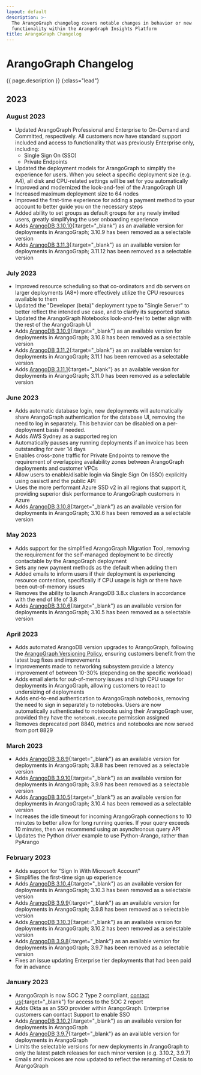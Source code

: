 ```yaml
---
layout: default
description: >-
  The ArangoGraph changelog covers notable changes in behavior or new 
  functionality within the ArangoGraph Insights Platform
title: ArangoGraph Changelog
---
```

# ArangoGraph Changelog

{{ page.description }}
{:class="lead"}

## 2023

### August 2023 

- Updated ArangoGraph Professional and Enterprise to On-Demand and Committed, respectively.
  All customers now have standard support included and access to functionality
  that was previously Enterprise only, including:
  - Single Sign On (SSO)
  - Private Endpoints
- Updated the deployment models for ArangoGraph to simplify the experience for
  users. When you select a specific deployment size (e.g. A4), all disk and
  CPU-related settings will be set for you automatically
- Improved and modernized the look-and-feel of the ArangoGraph UI
- Increased maximum deployment size to 64 nodes
- Improved the first-time experience for adding a payment method to your account
  to better guide you on the necessary steps
- Added ability to set groups as default groups for any newly invited users,
  greatly simplifying the user onboarding experience
- Adds [ArangoDB 3.10.10](https://raw.githubusercontent.com/arangodb/arangodb/3.10.10/CHANGELOG){:target="_blank"}
  as an available version for deployments in ArangoGraph; 3.10.9 has been
  removed as a selectable version
- Adds [ArangoDB 3.11.3](https://raw.githubusercontent.com/arangodb/arangodb/3.11.3/CHANGELOG){:target="_blank"}
  as an available version for deployments in ArangoGraph; 3.11.12 has been
  removed as a selectable version

### July 2023

- Improved resource scheduling so that co-ordinators and db servers on larger
  deployments (A8+) more effectively utilize the CPU resources available to them
- Updated the "Developer (beta)" deployment type to "Single Server" to better
  reflect the intended use case, and to clarify its supported status
- Updated the ArangoGraph Notebooks look-and-feel to better align with the rest
  of the ArangoGraph UI
- Adds [ArangoDB 3.10.9](https://raw.githubusercontent.com/arangodb/arangodb/3.10.9/CHANGELOG){:target="_blank"}
  as an available version for deployments in ArangoGraph; 3.10.8 has been
  removed as a selectable version
- Adds [ArangoDB 3.11.2](https://raw.githubusercontent.com/arangodb/arangodb/3.11.2/CHANGELOG){:target="_blank"}
as an available version for deployments in ArangoGraph; 3.11.1 has been
removed as a selectable version
- Adds [ArangoDB 3.11.1](https://raw.githubusercontent.com/arangodb/arangodb/3.11.1/CHANGELOG){:target="_blank"}
as an available version for deployments in ArangoGraph; 3.11.0 has been
removed as a selectable version


### June 2023

- Adds automatic database login, new deployments will automatically share
  ArangoGraph authentication for the database UI, removing the need to log in
  separately. This behavior can be disabled on a per-deployment basis if needed.
- Adds AWS Sydney as a supported region
- Automatically pauses any running deployments if an invoice has been
  outstanding for over 14 days
- Enables cross-zone traffic for Private Endpoints to remove the requirement of
  overlapping availability zones between ArangoGraph deployments and customer VPCs
- Allow users to enable/disable login via Single Sign On (SSO) explicitly using
  oasisctl and the public API
- Uses the more performant Azure SSD v2 in all regions that support it,
  providing superior disk performance to ArangoGraph customers in Azure
- Adds [ArangoDB 3.10.8](https://raw.githubusercontent.com/arangodb/arangodb/3.10.8/CHANGELOG){:target="_blank"}
  as an available version for deployments in ArangoGraph; 3.10.6 has been
  removed as a selectable version

### May 2023

- Adds support for the simplified ArangoGraph Migration Tool, removing the requirement for the self-managed 
  deployment to be directly contactable by the ArangoGraph deployment
- Sets any new payment methods as the default when adding them
- Added emails to inform users if their deployment is experiencing resource contention, specifically if CPU 
  usage is high or there have been out-of-memory issues
- Removes the ability to launch ArangoDB 3.8.x clusters in accordance with
  the end of life of 3.8
- Adds [ArangoDB 3.10.6](https://raw.githubusercontent.com/arangodb/arangodb/3.10.6/CHANGELOG){:target="_blank"}
  as an available version for deployments in ArangoGraph; 3.10.5 has been
  removed as a selectable version

### April 2023

- Adds automated ArangoDB version upgrades to ArangoGraph, following the
  [ArangoGraph Versioning Policy](upgrades-versioning.html), ensuring customers benefit from the
  latest bug fixes and improvements
- Improvements made to networking subsystem provide a latency improvement of between
  10-30% (depending on the specific workload)
- Adds email alerts for out-of-memory issues and high CPU usage for deployments in
  ArangoGraph, allowing customers to react to undersizing of deployments
- Adds end-to-end authentication to ArangoGraph notebooks, removing the
  need to sign in separately to notebooks. Users are now automatically
  authenticated to notebooks using their ArangoGraph user, provided they
  have the `notebook.execute` permission assigned
- Removes deprecated port 8840, metrics and notebooks are now served from
  port 8829

### March 2023

- Adds [ArangoDB 3.8.9](https://raw.githubusercontent.com/arangodb/arangodb/3.8.9/CHANGELOG){:target="_blank"}
  as an available version for deployments in ArangoGraph; 3.8.8 has been
  removed as a selectable version
- Adds [ArangoDB 3.9.10](https://raw.githubusercontent.com/arangodb/arangodb/3.9.9/CHANGELOG){:target="_blank"}
  as an available version for deployments in ArangoGraph; 3.9.9 has been
  removed as a selectable version
- Adds [ArangoDB 3.10.5](https://raw.githubusercontent.com/arangodb/arangodb/3.10.5/CHANGELOG){:target="_blank"}
  as an available version for deployments in ArangoGraph; 3.10.4 has been
  removed as a selectable version
- Increases the idle timeout for incoming ArangoGraph connections to 10 
  minutes to better allow for long running queries. If your query exceeds
  10 minutes, then we recommend using an asynchronous query API
- Updates the Python driver example to use Python-Arango, rather than
  PyArango
  
### February 2023

- Adds support for "Sign In With Microsoft Account"
- Simplifies the first-time sign up experience
- Adds [ArangoDB 3.10.4](https://raw.githubusercontent.com/arangodb/arangodb/3.10.3/CHANGELOG){:target="_blank"}
  as an available version for deployments in ArangoGraph; 3.10.3 has been
  removed as a selectable version
- Adds [ArangoDB 3.9.9](https://raw.githubusercontent.com/arangodb/arangodb/3.9.8/CHANGELOG){:target="_blank"}
  as an available version for deployments in ArangoGraph; 3.9.8 has been
  removed as a selectable version
- Adds [ArangoDB 3.10.3](https://raw.githubusercontent.com/arangodb/arangodb/3.10.2/CHANGELOG){:target="_blank"}
  as an available version for deployments in ArangoGraph; 3.10.2 has been
  removed as a selectable version
- Adds [ArangoDB 3.9.8](https://raw.githubusercontent.com/arangodb/arangodb/3.9.7/CHANGELOG){:target="_blank"}
  as an available version for deployments in ArangoGraph; 3.9.7 has been
  removed as a selectable version
- Fixes an issue updating Enterprise tier deployments that had been paid for
  in advance

### January 2023

- ArangoGraph is now SOC 2 Type 2 compliant, 
  [contact us](https://www.arangodb.com/contact/){:target="_blank"} for access 
  to the SOC 2 report
- Adds Okta as an SSO provider within ArangoGraph. Enterprise customers can
  contact Support to enable SSO
- Adds [ArangoDB 3.10.2](https://raw.githubusercontent.com/arangodb/arangodb/3.10.2/CHANGELOG){:target="_blank"}
  as an available version for deployments in ArangoGraph
- Adds [ArangoDB 3.9.7](https://raw.githubusercontent.com/arangodb/arangodb/3.9.7/CHANGELOG){:target="_blank"}
  as an available version for deployments in ArangoGraph
- Limits the selectable versions for new deployments in ArangoGraph
  to only the latest patch releases for each minor version (e.g. 
  3.10.2, 3.9.7)
- Emails and invoices are now updated to reflect the renaming of Oasis to 
  ArangoGraph
